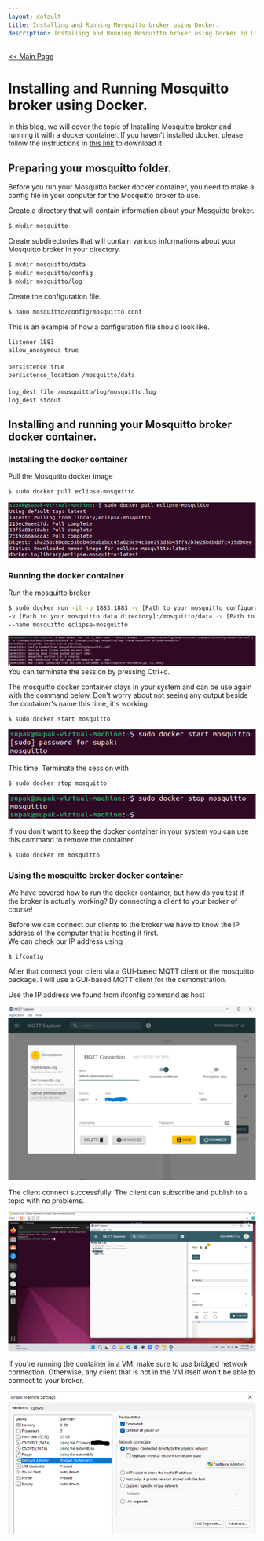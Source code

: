 ```yaml
---
layout: default
title: Installing and Running Mosquitto broker using Docker.
description: Installing and Running Mosquitto broker using Docker in Linux.
---
```


[<< Main Page](https://supakornpholsiri.github.io/)

# Installing and Running Mosquitto broker using Docker.
In this blog, we will cover the topic of Installing Mosquitto broker and running it with a docker container. If you haven't installed docker, please follow the instructions in [this link](https://docs.docker.com/engine/install/ubuntu/) to download it.

## Preparing your mosquitto folder.
Before you run your Mosquitto broker docker container, you need to make a config file in your conputer for the Mosquitto broker to use.

Create a directory that will contain information about your Mosquitto broker.
```sh
$ mkdir mosquitto
```
Create subdirectories that will contain various informations about your Mosquitto broker in your directory.
```sh
$ mkdir mosquitto/data
$ mkdir mosquitto/config
$ mkdir mosquitto/log
```
Create the configuration file.
```sh
$ nano mosquitto/config/mosquitto.conf
```
This is an example of how a configuration file should look like.
```sh
listener 1883
allow_anonymous true

persistence true
persistence_location /mosquitto/data

log_dest file /mosquitto/log/mosquitto.log
log_dest stdout
```

## Installing and running your Mosquitto broker docker container.
### Installing the docker container
Pull the Mosquitto docker image
```sh
$ sudo docker pull eclipse-mosquitto
```
![Pulling Mosquitto image](/assets/images/DockerPullMosquitto.png)

### Running the docker container
Run the mosquitto broker
```sh
$ sudo docker run -it -p 1883:1883 -v [Path to your mosquitto configuration file]:/mosquitto/config/mosquitto.conf \
-v [Path to your mosquitto data directory]:/mosquitto/data -v [Path to your mosquitto log directory]:/mosquitto/log \
--name mosquitto eclipse-mosquitto
```
![Mosquitto Running](/assets/images/MosquittoDocker.png)
You can terminate the session by pressing Ctrl+c.

The mosquitto docker container stays in your system and can be use again with the command below. Don't worry about not seeing any output beside the container's name this time, it's working.
```sh
$ sudo docker start mosquitto
```
![Starting Mosquitto](/assets/images/Starting_Mosquitto.png)

This time, Terminate the session with
```sh
$ sudo docker stop mosquitto
```
![Stopping Mosquitto](/assets/images/Stopping_Mosquitto.png)


If you don't want to keep the docker container in your system you can use this command to remove the container.
```sh
$ sudo docker rm mosquitto
```

### Using the mosquitto broker docker container
We have covered how to run the docker container, but how do you test if the broker is actually working? By connecting a client to your broker of course!

Before we can connect our clients to the broker we have to know the IP address of the computer that is hosting it first. \
We can check our IP address using 
```sh
$ ifconfig
```

After that connect your client via a GUI-based MQTT client or the mosquitto package. I will use a GUI-based MQTT client for the demonstration. 

Use the IP address we found from ifconfig command as host

![MQTT Explorer](/assets/images/MQTT_Explorer.png)

The client connect successfully. The client can subscribe and publish to a topic with no problems.

![Connected](/assets/images/ClientConnected.png)

If you're running the container in a VM, make sure to use bridged network connection. Otherwise, any client that is not in the VM itself won't be able to connect to your broker.

![Bridged connection](/assets/images/Bridged_Connection.png)